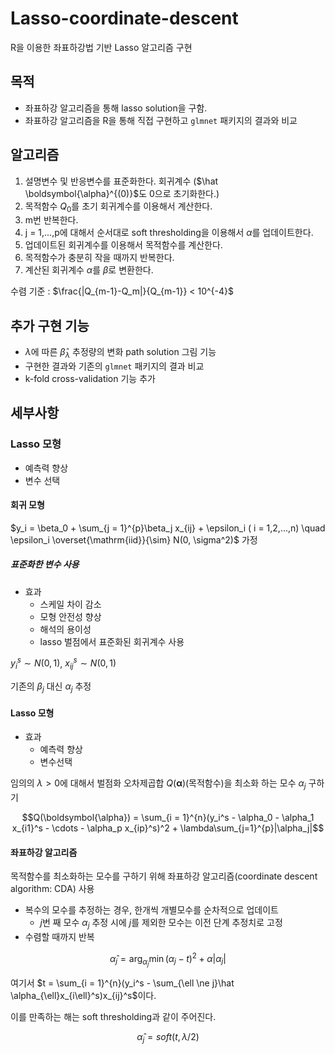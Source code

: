 # Lasso-coordinate-descent
R을 이용한 좌표하강법 기반 Lasso 알고리즘 구현

## 목적
- 좌표하강 알고리즘을 통해 lasso solution을 구함.
- 좌표하강 알고리즘을 R을 통해 직접 구현하고 `glmnet` 패키지의 결과와 비교

## 알고리즘

1. 설명변수 및 반응변수를 표준화한다. 회귀계수 ($\hat \boldsymbol{\alpha}^{(0)}$도 0으로 초기화한다.)
2. 목적함수 $Q_0$를 초기 회귀계수를 이용해서 계산한다.
3. m번 반복한다.
  1. j = 1,...,p에 대해서 순서대로 soft thresholding을 이용해서 $\alpha$를 업데이트한다.
  2. 업데이트된 회귀계수를 이용해서 목적함수를 계산한다.
  3. 목적함수가 충분히 작을 때까지 반복한다.
4. 계산된 회귀계수 $\alpha$를 $\beta$로 변환한다.

수렴 기준 : $\frac{|Q_{m-1}-Q_m|}{Q_{m-1}} < 10^{-4}$

## 추가 구현 기능

- $\lambda$에 따른 $\hat \beta_{\lambda}$ 추정량의 변화 path solution 그림 기능
- 구현한 결과와 기존의 `glmnet` 패키지의 결과 비교
- k-fold cross-validation 기능 추가

## 세부사항

### Lasso 모형
- 예측력 향상
- 변수 선택

#### 회귀 모형

$y_i = \beta_0 + \sum_{j = 1}^{p}\beta_j x_{ij} + \epsilon_i ( i = 1,2,...,n) \quad \epsilon_i \overset{\mathrm{iid}}{\sim} N(0, \sigma^2)$ 가정

##### 표준화한 변수 사용

- 효과
  - 스케일 차이 감소
  - 모형 안전성 향상
  - 해석의 용이성
  - lasso 벌점에서 표준화된 회귀계수 사용
 
$y_i^s \sim N(0,1)$, $x_{ij}^s \sim N(0,1)$

기존의 $\beta_j$ 대신 $\alpha_j$ 추정

#### Lasso 모형

- 효과
  - 예측력 향상
  - 변수선택
 
임의의 $\lambda >0$에 대해서 벌점화 오차제곱합 $Q(\boldsymbol{\alpha})$(목적함수)을 최소화 하는 모수 $\alpha_j$ 구하기

$$Q(\boldsymbol{\alpha}) = \sum_{i = 1}^{n}(y_i^s - \alpha_0 - \alpha_1 x_{i1}^s - \cdots - \alpha_p x_{ip}^s)^2 + \lambda\sum_{j=1}^{p}|\alpha_j|$$

#### 좌표하강 알고리즘

목적함수를 최소화하는 모수를 구하기 위해 좌표하강 알고리즘(coordinate descent algorithm: CDA) 사용

- 복수의 모수를 추정하는 경우, 한개씩 개별모수를 순차적으로 업데이트
  - $j$번 째 모수 $\alpha_j$ 추정 시에 $j$를 제외한 모수는 이전 단계 추정치로 고정
- 수렴할 때까지 반복

$$\hat \alpha_j = \arg_{\alpha_j}\min(\alpha_j - t)^2 + \alpha|\alpha_j|$$

여기서 $t = \sum_{i = 1}^{n}(y_i^s - \sum_{\ell \ne j}\hat \alpha_{\ell}x_{i\ell}^s)x_{ij}^s$이다.

이를 만족하는 해는 soft thresholding과 같이 주어진다.

$$\hat \alpha_j = soft(t, \lambda/2)$$


